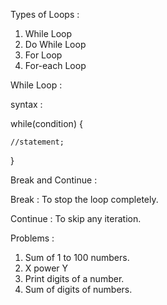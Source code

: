 


Types of Loops :

1. While Loop
2. Do While Loop
3. For Loop
4. For-each Loop




While Loop : 

syntax :

while(condition) {

    //statement;
}



Break and Continue :

Break : To stop the loop completely.

Continue : To skip any iteration.


Problems :

1. Sum of 1 to 100 numbers.
2. X power Y
3. Print digits of a number.
4. Sum of digits of numbers.